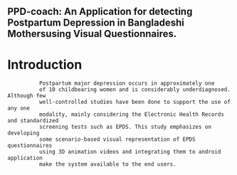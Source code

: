## PPD-coach: An Application for detecting Postpartum Depression in Bangladeshi Mothersusing Visual Questionnaires.
# Introduction
              Postpartum major depression occurs in approximately one
              of 10 childbearing women and is considerably underdiagnosed. Although few
              well-controlled studies have been done to support the use of any one
              modality, mainly considering the Electronic Health Records and standardized
              screening tests such as EPDS. This study emphasizes on developing
              some scenario-based visual representation of EPDS questionnaires
              using 3D animation videos and integrating them to android application
              make the system available to the end users. 




